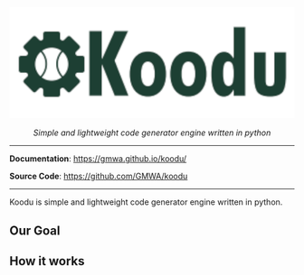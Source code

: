 <p align="center">
  <a href="https://gmwa.github.io/koodu/"><img src="https://github.com/GMWA/koodu/blob/main/docs/assets/images/koodu.png" alt="Koodu"></a>
</p>
<p align="center">
    <em>Simple and lightweight code generator engine written in python</em>
</p>

---

**Documentation**: <a href="https://gmwa.github.io/koodu/" target="_blank">https://gmwa.github.io/koodu/</a>

**Source Code**: <a href="https://github.com/GMWA/koodu" target="_blank">https://github.com/GMWA/koodu</a>

---

Koodu is simple and lightweight code generator engine written in python.

## Our Goal

## How it works
